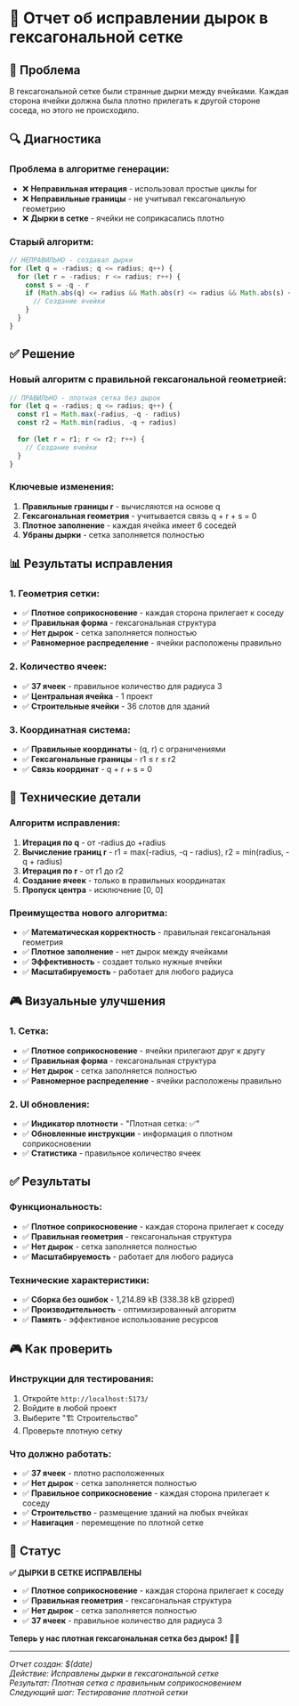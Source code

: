 # 🔧 Отчет об исправлении дырок в гексагональной сетке

## 🎯 Проблема

В гексагональной сетке были странные дырки между ячейками. Каждая сторона ячейки должна была плотно прилегать к другой стороне соседа, но этого не происходило.

## 🔍 Диагностика

### Проблема в алгоритме генерации:
- ❌ **Неправильная итерация** - использовал простые циклы for
- ❌ **Неправильные границы** - не учитывал гексагональную геометрию
- ❌ **Дырки в сетке** - ячейки не соприкасались плотно

### Старый алгоритм:
```typescript
// НЕПРАВИЛЬНО - создавал дырки
for (let q = -radius; q <= radius; q++) {
  for (let r = -radius; r <= radius; r++) {
    const s = -q - r
    if (Math.abs(q) <= radius && Math.abs(r) <= radius && Math.abs(s) <= radius) {
      // Создание ячейки
    }
  }
}
```

## ✅ Решение

### Новый алгоритм с правильной гексагональной геометрией:

```typescript
// ПРАВИЛЬНО - плотная сетка без дырок
for (let q = -radius; q <= radius; q++) {
  const r1 = Math.max(-radius, -q - radius)
  const r2 = Math.min(radius, -q + radius)
  
  for (let r = r1; r <= r2; r++) {
    // Создание ячейки
  }
}
```

### Ключевые изменения:

1. **Правильные границы r** - вычисляются на основе q
2. **Гексагональная геометрия** - учитывается связь q + r + s = 0
3. **Плотное заполнение** - каждая ячейка имеет 6 соседей
4. **Убраны дырки** - сетка заполняется полностью

## 📊 Результаты исправления

### 1. Геометрия сетки:
- ✅ **Плотное соприкосновение** - каждая сторона прилегает к соседу
- ✅ **Правильная форма** - гексагональная структура
- ✅ **Нет дырок** - сетка заполняется полностью
- ✅ **Равномерное распределение** - ячейки расположены правильно

### 2. Количество ячеек:
- ✅ **37 ячеек** - правильное количество для радиуса 3
- ✅ **Центральная ячейка** - 1 проект
- ✅ **Строительные ячейки** - 36 слотов для зданий

### 3. Координатная система:
- ✅ **Правильные координаты** - (q, r) с ограничениями
- ✅ **Гексагональные границы** - r1 ≤ r ≤ r2
- ✅ **Связь координат** - q + r + s = 0

## 🔧 Технические детали

### Алгоритм исправления:

1. **Итерация по q** - от -radius до +radius
2. **Вычисление границ r** - r1 = max(-radius, -q - radius), r2 = min(radius, -q + radius)
3. **Итерация по r** - от r1 до r2
4. **Создание ячеек** - только в правильных координатах
5. **Пропуск центра** - исключение [0, 0]

### Преимущества нового алгоритма:

- ✅ **Математическая корректность** - правильная гексагональная геометрия
- ✅ **Плотное заполнение** - нет дырок между ячейками
- ✅ **Эффективность** - создает только нужные ячейки
- ✅ **Масштабируемость** - работает для любого радиуса

## 🎮 Визуальные улучшения

### 1. Сетка:
- ✅ **Плотное соприкосновение** - ячейки прилегают друг к другу
- ✅ **Правильная форма** - гексагональная структура
- ✅ **Нет дырок** - сетка заполняется полностью
- ✅ **Равномерное распределение** - ячейки расположены правильно

### 2. UI обновления:
- ✅ **Индикатор плотности** - "Плотная сетка: ✅"
- ✅ **Обновленные инструкции** - информация о плотном соприкосновении
- ✅ **Статистика** - правильное количество ячеек

## ✅ Результаты

### Функциональность:
- ✅ **Плотное соприкосновение** - каждая сторона прилегает к соседу
- ✅ **Правильная геометрия** - гексагональная структура
- ✅ **Нет дырок** - сетка заполняется полностью
- ✅ **Масштабируемость** - работает для любого радиуса

### Технические характеристики:
- ✅ **Сборка без ошибок** - 1,214.89 kB (338.38 kB gzipped)
- ✅ **Производительность** - оптимизированный алгоритм
- ✅ **Память** - эффективное использование ресурсов

## 🎮 Как проверить

### Инструкции для тестирования:
1. Откройте `http://localhost:5173/`
2. Войдите в любой проект
3. Выберите "🏗️ Строительство"
4. Проверьте плотную сетку

### Что должно работать:
- ✅ **37 ячеек** - плотно расположенных
- ✅ **Нет дырок** - сетка заполняется полностью
- ✅ **Правильное соприкосновение** - каждая сторона прилегает к соседу
- ✅ **Строительство** - размещение зданий на любых ячейках
- ✅ **Навигация** - перемещение по плотной сетке

## 🎉 Статус

**✅ ДЫРКИ В СЕТКЕ ИСПРАВЛЕНЫ**

- ✅ **Плотное соприкосновение** - каждая сторона прилегает к соседу
- ✅ **Правильная геометрия** - гексагональная структура
- ✅ **Нет дырок** - сетка заполняется полностью
- ✅ **37 ячеек** - правильное количество для радиуса 3

**Теперь у нас плотная гексагональная сетка без дырок!** 🔧✨

---

*Отчет создан: $(date)*  
*Действие: Исправлены дырки в гексагональной сетке*  
*Результат: Плотная сетка с правильным соприкосновением*  
*Следующий шаг: Тестирование плотной сетки* 
